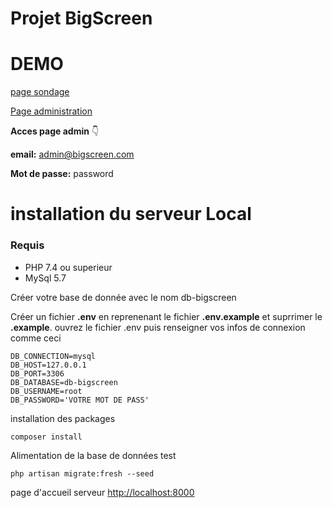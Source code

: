 # Projet BigScreen 

# DEMO

[page sondage](https://projet-bigscreen.website)

[Page administration](https://projet-bigscreen.website/administration/login)

**Acces page admin**  👇

 **email:** admin@bigscreen.com

**Mot de passe:** password 




# installation du serveur Local

### Requis
- PHP 7.4 ou superieur
- MySql 5.7

Créer votre base de donnée avec le nom db-bigscreen

Créer un fichier **.env** en reprenenant le fichier **.env.example** et suprrimer le **.example**. 
ouvrez le fichier .env puis renseigner vos infos de connexion 
comme ceci

```
DB_CONNECTION=mysql
DB_HOST=127.0.0.1
DB_PORT=3306
DB_DATABASE=db-bigscreen
DB_USERNAME=root
DB_PASSWORD='VOTRE MOT DE PASS'

```


installation des packages

```
composer install

```

Alimentation de la base de données test

```
php artisan migrate:fresh --seed

```

page d'accueil serveur [http://localhost:8000](http://localhost:8000)

